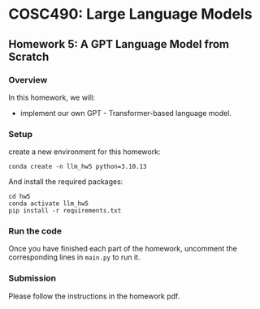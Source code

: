 # COSC490: Large Language Models
## Homework 5: A GPT Language Model from Scratch

### Overview
In this homework, we will:
- implement our own GPT - Transformer-based language model.

### Setup
create a new environment for this homework:
```
conda create -n llm_hw5 python=3.10.13
```

And install the required packages:
```
cd hw5
conda activate llm_hw5
pip install -r requirements.txt
```

### Run the code
Once you have finished each part of the homework, uncomment the corresponding lines in `main.py` to run it.

### Submission
Please follow the instructions in the homework pdf.
